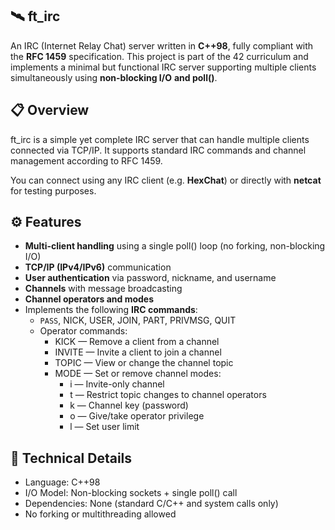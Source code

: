 ## 🛰️ **ft_irc**  

An IRC (Internet Relay Chat) server written in **C++98**, fully compliant with the **RFC 1459** specification.
This project is part of the 42 curriculum and implements a minimal but functional IRC server supporting multiple clients simultaneously using **non-blocking I/O** **and poll()**.  

## 📋 **Overview**  

ft_irc is a simple yet complete IRC server that can handle multiple clients connected via TCP/IP.
It supports standard IRC commands and channel management according to RFC 1459.

You can connect using any IRC client (e.g. **HexChat**) or directly with **netcat** for testing purposes.  

## ⚙️ **Features**  

- **Multi-client handling** using a single poll() loop (no forking, non-blocking I/O)
- **TCP/IP (IPv4/IPv6)** communication
- **User authentication** via password, nickname, and username
- **Channels** with message broadcasting
- **Channel operators and modes**
- Implements the following **IRC commands**:
    - `PASS`, NICK, USER, JOIN, PART, PRIVMSG, QUIT
    - Operator commands:
        - KICK — Remove a client from a channel
        - INVITE — Invite a client to join a channel
        - TOPIC — View or change the channel topic
        - MODE — Set or remove channel modes:
            - i — Invite-only channel
            - t — Restrict topic changes to channel operators
            - k — Channel key (password)
            - o — Give/take operator privilege
            - l — Set user limit

## 🧠 **Technical Details**  

- Language: C++98
- I/O Model: Non-blocking sockets + single poll() call
- Dependencies: None (standard C/C++ and system calls only)
- No forking or multithreading allowed


